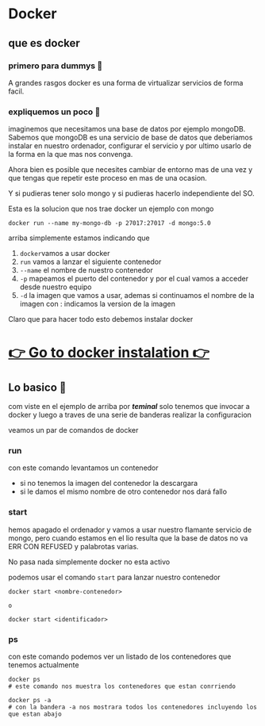 # Docker

## que es docker

### primero para dummys 🥴

A grandes rasgos docker es una forma de virtualizar servicios de forma facil.

### expliquemos un poco 📝

imaginemos que necesitamos una base de datos por ejemplo mongoDB. Sabemos que mongoDB es una servicio de base de datos que deberiamos instalar en nuestro ordenador, configurar el servicio y por ultimo usarlo de la forma en la que mas nos convenga.

Ahora bien es posible que necesites cambiar de entorno mas de una vez y que tengas que repetir este proceso en mas de una ocasion.

Y si pudieras tener solo mongo y si pudieras hacerlo independiente del SO.

Esta es la solucion que nos trae docker un ejemplo con mongo

```shell
docker run --name my-mongo-db -p 27017:27017 -d mongo:5.0
```

arriba simplemente estamos indicando que
1. `docker`vamos a usar docker
2. `run` vamos a lanzar el siguiente contenedor
3. `--name` el nombre de nuestro contenedor
4. `-p` mapeamos el puerto del contenedor y por el cual vamos a acceder desde nuestro equipo
5. `-d` la imagen que vamos a usar, ademas si continuamos el nombre de la imagen con : indicamos la version de la imagen

Claro que para hacer todo esto debemos instalar docker

# [👉 Go to docker instalation 👉](https://docs.docker.com/get-started/) 

## Lo basico 🥺

com viste en el ejemplo de arriba por ***teminal*** solo tenemos que invocar a docker y luego a traves de una serie de banderas realizar la configuracion

veamos un par de comandos de docker

### run

con este comando levantamos un contenedor

- si no tenemos la imagen del contenedor la descargara
- si le damos el mismo nombre de otro contenedor nos dará fallo

### start

hemos apagado el ordenador y vamos a usar nuestro flamante servicio de mongo, pero cuando estamos en el lio resulta que la base de datos no va ERR CON REFUSED  y palabrotas varias.

No pasa nada simplemente docker no esta activo

podemos usar el comando `start` para lanzar nuestro contenedor

```shell
docker start <nombre-contenedor>

o

docker start <identificador>

```

### ps

con este comando podemos ver un listado de los contenedores que tenemos actualmente

```shell
docker ps 
# este comando nos muestra los contenedores que estan conrriendo

docker ps -a
# con la bandera -a nos mostrara todos los contenedores incluyendo los que estan abajo
```

